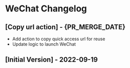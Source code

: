 # WeChat Changelog

## [Copy url action] - {PR_MERGE_DATE}

- Add action to copy quick access url for reuse
- Update logic to launch WeChat

## [Initial Version] - 2022-09-19
